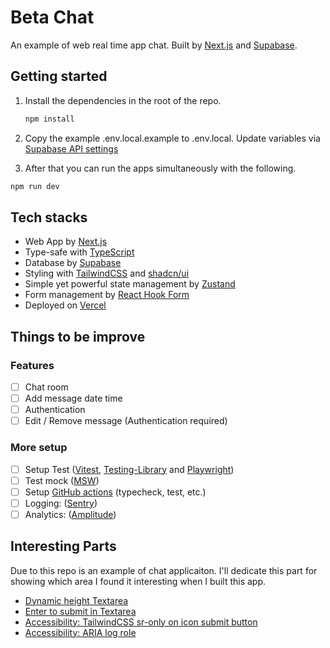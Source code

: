 # Beta Chat

An example of web real time app chat. Built by [Next.js](https://nextjs.org) and [Supabase](https://supabase.com).

## Getting started

1. Install the dependencies in the root of the repo.

    ```bash
    npm install
    ```

2. Copy the example .env.local.example to .env.local. Update variables via [Supabase API settings](https://app.supabase.com/project/_/settings/api)

3. After that you can run the apps simultaneously with the following.

```bash
npm run dev
```

## Tech stacks

- Web App by [Next.js](https://nextjs.org)
- Type-safe with [TypeScript](https://www.typescriptlang.org)
- Database by [Supabase](https://supabase.com)
- Styling with [TailwindCSS](https://tailwindcss.com) and [shadcn/ui](https://ui.shadcn.com)
- Simple yet powerful state management by [Zustand](https://zustand-demo.pmnd.rs)
- Form management by [React Hook Form](https://react-hook-form.com)
- Deployed on [Vercel](https://vercel.com)

## Things to be improve

### Features

- [ ] Chat room
- [ ] Add message date time
- [ ] Authentication
- [ ] Edit / Remove message (Authentication required)

### More setup

- [ ] Setup Test ([Vitest](https://vitest.dev), [Testing-Library](https://testing-library.com) and [Playwright](https://playwright.dev))
- [ ] Test mock ([MSW](https://mswjs.io))
- [ ] Setup [GitHub actions](https://github.com/features/actions) (typecheck, test, etc.)
- [ ] Logging: ([Sentry](https://sentry.io))
- [ ] Analytics: ([Amplitude](https://amplitude.com))

## Interesting Parts

Due to this repo is an example of chat applicaiton. I'll dedicate this part for showing which area I found it interesting when I built this app.

- [Dynamic height Textarea](./docs/case-study/dynamic-height-textarea.md)
- [Enter to submit in Textarea](./docs/case-study/enter-to-submit-in-textarea.md)
- [Accessibility: TailwindCSS sr-only on icon submit button](./docs/case-study/accessibility-screen-reader-submit-button.md)
- [Accessibility: ARIA log role](./docs/case-study/accessibility-log-role.md)
